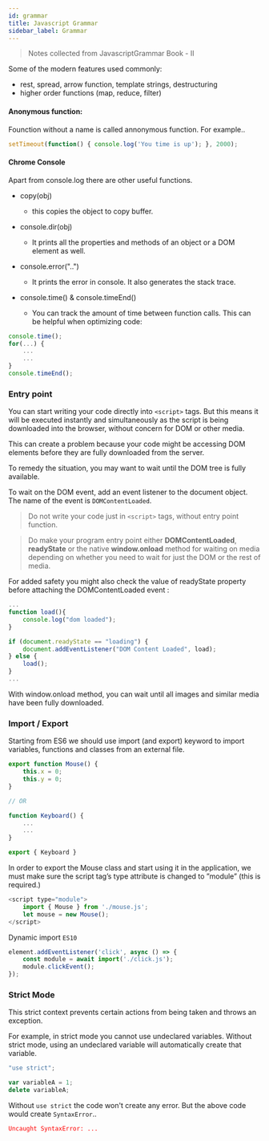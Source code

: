 ```yaml
---
id: grammar
title: Javascript Grammar
sidebar_label: Grammar
---
```


> Notes collected from JavascriptGrammar Book - II 

Some of the modern features used commonly:
- rest, spread, arrow function, template strings, destructuring
- higher order functions (map, reduce, filter)


#### Anonymous function:

Founction without a name is called annonymous function. For example..

```js
setTimeout(function() { console.log('You time is up'); }, 2000);
```

#### Chrome Console

Apart from console.log there are other useful functions.

- copy(obj)
    - this copies the object to copy buffer.

- console.dir(obj)
    - It prints all the properties and methods of an object or a DOM element as well.

- console.error("..")
    - It prints the error in console. It also generates the stack trace.

- console.time() & console.timeEnd()
    - You can track the amount of time between function calls. This can be helpful when optimizing code:

```js
console.time();
for(...) {
    ...
    ...
}
console.timeEnd();
```

### Entry point

You can start writing your code directly into `<script>` tags. But this means it will be executed instantly and simultaneously as the script is being downloaded into the browser, without concern for DOM or other media.

This can create a problem because your code might be accessing DOM elements before they are fully downloaded from the server.

To remedy the situation, you may want to wait until the DOM tree is fully available.

To wait on the DOM event, add an event listener to the document object. The name of the event is `DOMContentLoaded`.

> Do not write your code just in `<script>` tags, without entry point function.

> Do make your program entry point either **DOMContentLoaded**, **readyState** or the native **window.onload** method for waiting on media depending on whether you need to wait for just the DOM or the rest of media.

For added safety you might also check the value of readyState property before attaching the DOMContentLoaded event :

```js
...
function load(){
    console.log("dom loaded");
}

if (document.readyState == "loading") {
    document.addEventListener("DOM Content Loaded", load);
} else {
    load();
}
...
```

With window.onload method, you can wait until all images and similar media have been fully downloaded.

### Import / Export

Starting from ES6 we should use import (and export) keyword to import variables, functions and classes from an external file.

```js
export function Mouse() {
    this.x = 0;
    this.y = 0;
}

// OR

function Keyboard() {
    ...
    ...
}

export { Keyboard }
```

In order to export the Mouse class and start using it in the application, we must make sure the script tag’s type attribute is changed to ”module” (this is required.)

```js
<script type="module"> 
    import { Mouse } from './mouse.js';
    let mouse = new Mouse();
</script>
```

Dynamic import `ES10`

```js
element.addEventListener('click', async () => {
    const module = await import('./click.js');
    module.clickEvent();
});
```

### Strict Mode

This strict context prevents certain actions from being taken and throws an exception.

For example, in strict mode you cannot use undeclared variables. Without strict mode, using an undeclared variable will automatically create that variable.

```js
"use strict"; 

var variableA = 1;
delete variableA;
```

Without `use strict` the code won't create any error. But the above code would create `SyntaxError`..

<span style="color:red">`Uncaught SyntaxError: ...`</span>



